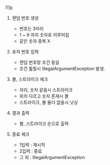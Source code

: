 기능

1. 랜덤 번호 생성
   - 번호는 3자리
   - 1 ~ 9 까지 숫자로 이루어짐
   - 같은 숫자 중복 X
   
2. 유저 번호 입력
   - 랜덤 번호랑 조건 동일
   - 조건 틀릴시 IllegalArgumentException 발생.

3. 볼, 스트라이크 체크
   - 자리, 숫자 같을시 스트라이크
   - 위치 다르고 숫자 존재시 볼
   - 스트라이크, 볼 둘다 없을시 낫싱

4. 결과 출력
   - 볼, 스트라이크 순으로 출력

5. 종료 체크
   - 1입력 : 재시작
   - 2입력 : 종료
   - 그 외 : IllegalArgumentException

